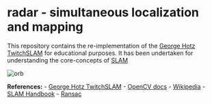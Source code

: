 # radar - simultaneous localization and mapping
This repository contains the re-implementation of the [George Hotz
TwitchSLAM]("https://github.com/geohot/twitchslam") for educational
purposes. It has been undertaken for understanding the core-concepts of
[SLAM]("https://en.wikipedia.org/wiki/Simultaneous_localization_and_mapping")

![orb]("./resources/orb.png")

**References:**
    - [George Hotz TwitchSLAM]("https://github.com/geohot/twitchslam")
    - [OpenCV docs]("https://docs.opencv.org/")
    - [Wikipedia]("https://en.wikipedia.org/wiki/Simultaneous_localization_and_mapping")
    - [SLAM Handbook]("https://github.com/SLAM-Handbook-contributors/slam-handbook-public-release.git")
    - [Ransac]("https://scikit-image.org/docs/stable/auto_examples/transform/plot_ransac.html")

